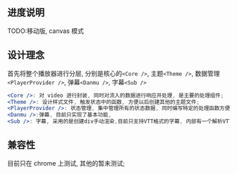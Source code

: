 ## 进度说明

TODO:移动版, canvas 模式

## 设计理念

首先将整个播放器进行分层, 分别是核心的`<Core />`, 主题`<Theme />`, 数据管理`<PlayerProvider />`, 弹幕`<Danmu />`, 字幕`<Sub />`

```jsx
<Core />: 对 video 进行封装, 同时对流入的数据进行响应并处理, 是主要的处理组件;
<Theme />: 设计样式文件, 触发状态中的函数, 方便以后创建其他的主题文件;
<PlayerProvider />: 状态管理, 集中管理所有的状态数据, 同时编写特定的处理函数方便主题文件调用;
<Danmu />:弹幕, 目前只实现了基本功能,
<Sub />: 字幕, 采用的是创建div手动渲染,目前只支持VTT格式的字幕, 内部有一个解析VTT的函数
```

## 兼容性

目前只在 chrome 上测试, 其他的暂未测试;
